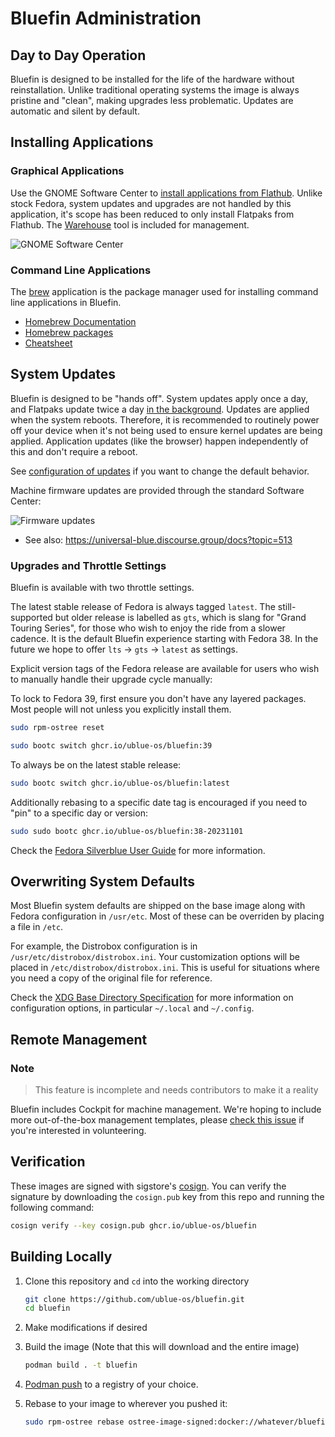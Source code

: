 # Bluefin Administration

## Day to Day Operation

Bluefin is designed to be installed for the life of the hardware without reinstallation. Unlike traditional operating systems the image is always pristine and "clean", making upgrades less problematic. Updates are automatic and silent by default. 

## Installing Applications

### Graphical Applications

Use the GNOME Software Center to [install applications from Flathub](https://flathub.org/). Unlike stock Fedora, system updates and upgrades are not handled by this application, it's scope has been reduced to only install Flatpaks from Flathub. The [Warehouse](https://flathub.org/apps/io.github.flattool.Warehouse) tool is included for management. 

![GNOME Software Center](upload://fsykftNe5xGcslvq4pETWwlVIA1.png)

### Command Line Applications

The [brew](https://brew.sh/) application is the package manager used for installing command line applications in Bluefin. 

- [Homebrew Documentation](https://docs.brew.sh/)
- [Homebrew packages](https://formulae.brew.sh/)
- [Cheatsheet](https://devhints.io/homebrew)

## System Updates

Bluefin is designed to be "hands off". System updates apply once a day, and Flatpaks update twice a day [in the background](https://github.com/ublue-os/config/tree/main/files/usr/lib/systemd). Updates are applied when the system reboots. Therefore, it is recommended to routinely power off your device when it's not being used to ensure kernel updates are being applied. Application updates (like the browser) happen independently of this and don't require a reboot.

See [configuration of updates](https://universal-blue.discourse.group/docs?topic=80) if you want to change the default behavior.

Machine firmware updates are provided through the standard Software Center:

![Firmware updates](upload://cFCaYQvGAZGsNbKZDJeq6maBDFW.png)

- See also: https://universal-blue.discourse.group/docs?topic=513

### Upgrades and Throttle Settings

Bluefin is available with two throttle settings.

The latest stable release of Fedora is always tagged `latest`. The still-supported but older release is labelled as `gts`, which is slang for "Grand Touring Series", for those who wish to enjoy the ride from a slower cadence. It is the default Bluefin experience starting with Fedora 38. In the future we hope to offer `lts` -> `gts` -> `latest` as settings. 

Explicit version tags of the Fedora release are available for users who wish to manually handle their upgrade cycle manually:

To lock to Fedora 39, first ensure you don't have any layered packages. Most people will not unless you explicitly install them.

```bash
sudo rpm-ostree reset
```

```bash
sudo bootc switch ghcr.io/ublue-os/bluefin:39
```

To always be on the latest stable release:

```bash
sudo bootc switch ghcr.io/ublue-os/bluefin:latest
```

Additionally rebasing to a specific date tag is encouraged if you need to "pin" to a specific day or version:

```bash
sudo sudo bootc ghcr.io/ublue-os/bluefin:38-20231101
```

Check the [Fedora Silverblue User Guide](https://docs.fedoraproject.org/en-US/fedora-silverblue/) for more information.

## Overwriting System Defaults

Most Bluefin system defaults are shipped on the base image along with Fedora configuration in `/usr/etc`. Most of these can be overriden by placing a file in `/etc`. 

For example, the Distrobox configuration is in `/usr/etc/distrobox/distrobox.ini`. Your customization options will be placed in `/etc/distrobox/distrobox.ini`. This is useful for situations where you need a copy of the original file for reference. 

Check the [XDG Base Directory Specification](https://specifications.freedesktop.org/basedir-spec/basedir-spec-latest.html) for more information on configuration options, in particular `~/.local` and `~/.config`. 


## Remote Management

### Note

> This feature is incomplete and needs contributors to make it a reality

Bluefin includes Cockpit for machine management. We're hoping to include more out-of-the-box management templates, please [check this issue](https://github.com/ublue-os/bluefin/issues/271) if you're interested in volunteering.

## Verification

These images are signed with sigstore's [cosign](https://docs.sigstore.dev/cosign/overview/). You can verify the signature by downloading the `cosign.pub` key from this repo and running the following command:

```bash
cosign verify --key cosign.pub ghcr.io/ublue-os/bluefin
```

## Building Locally

1. Clone this repository and `cd` into the working directory

    ```bash
    git clone https://github.com/ublue-os/bluefin.git
    cd bluefin
    ```

2. Make modifications if desired

3. Build the image (Note that this will download and the entire image)

    ```bash
    podman build . -t bluefin
    ```

4. [Podman push](https://docs.podman.io/en/latest/markdown/podman-push.1.html) to a registry of your choice.

5. Rebase to your image to wherever you pushed it:

    ```bash
    sudo rpm-ostree rebase ostree-image-signed:docker://whatever/bluefin:latest
    ```
